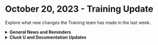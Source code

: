 # October 20, 2023 - Training Update

Explore what new changes the Training team has made in the last week.

<details>

<summary><strong>General News and Reminders</strong></summary>

* Game Tip for the Week: Super Mario Wonder came in at a 93 on Metacritic, followed by Spider-Man 2 hitting a 91 this week! What a time to be a gamer! If you haven't already, you should pick those up and enjoy the heck out of them! After you beat Detective Pikachu 2, of course...&#x20;
* Join us for our regularly scheduled Training:
  * Mondays: Rewst 101 @ 12pm EST + Rewst 104 @ 1:15pm EST
  * Tuesdays: Rewst 102 @ 12pm EST + Rewst 105 @ 1:15pm EST
  * Wednesdays: Rewst 103 @ 12pm EST + Rewst 106 @ 1:15pm EST
  * Thursdays: Cluck U Office Hours @ 11am EST
* Join us in our new [Cluck-U Discord channel](https://discord.com/channels/936789089703845988/1121465945295167588) if you have any questions, comments, or concerns!

</details>

<details>

<summary><strong>Cluck U and Documentation Updates</strong></summary>

**Cluck University**

* Shout out to everyone who joined our beta pilot for the 201 session! We got some incredible feedback!

**Documentation**

* [october-13th-2023-mail-tracking-error-handling-and-onsite-requests.md](../../roc-open-mics/2023-roc-open-mics/october-13th-2023-mail-tracking-error-handling-and-onsite-requests.md "mention") added
* [godaddy-integration-setup.md](../../../documentation/integrations/dns/godaddy/godaddy-integration-setup.md "mention")and Actions & Endpoints added
* [synnex-integration-setup.md](../../../documentation/integrations/licensing/synnex/synnex-integration-setup.md "mention")and Actions & Endpoints added
* [crowdstrike-integration-setup.md](../../../documentation/integrations/security/crowdstrike/crowdstrike-integration-setup.md "mention")and Actions & Endpoints added
* [liongard-integration-setup.md](../../../documentation/integrations/security/liongard/liongard-integration-setup.md "mention")and Actions & Endpoints added
* **Updates and Fixes:**&#x20;
  * Added Powershell Script to [ninjaone-integration-setup.md](../../../documentation/integrations/rmm/ninjaone/ninjaone-integration-setup.md "mention")
  * Updated [organization-variables.md](../../../documentation/user-management/organization-variables.md "mention")
  * Updated [microsoft-csp-integration-setup.md](../../../documentation/integrations/cloud/microsoft-cloud-integration-bundle/microsoft-csp/microsoft-csp-integration-setup.md "mention")
  * Added Steps to the [halo-integration-setup.md](../../../documentation/integrations/psa/halopsa/halo-integration-setup.md "mention")

</details>

